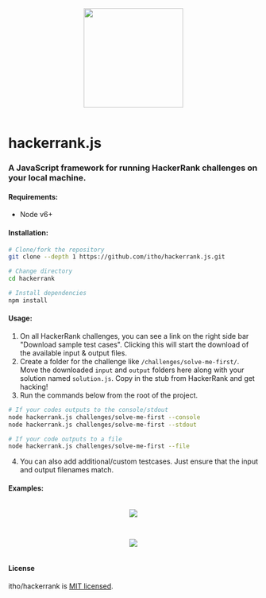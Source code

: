 <p align="center">
  <img src="https://upload.wikimedia.org/wikipedia/commons/6/65/HackerRank_logo.png" height="200" style="padding: 15px;">
</p>

# hackerrank.js
### A JavaScript framework for running HackerRank challenges on your local machine.

#### Requirements:

- Node v6+

#### Installation:

``` bash
# Clone/fork the repository
git clone --depth 1 https://github.com/itho/hackerrank.js.git

# Change directory
cd hackerrank

# Install dependencies
npm install
```

#### Usage:

1. On all HackerRank challenges, you can see a link on the right side bar "Download sample test cases".
Clicking this will start the download of the available input &amp; output files.
2. Create a folder for the challenge like `/challenges/solve-me-first/`. Move the downloaded `input` and `output` folders here along with your solution named `solution.js`. Copy in the stub from HackerRank and get hacking!
3. Run the commands below from the root of the project.

``` bash
# If your codes outputs to the console/stdout
node hackerrank.js challenges/solve-me-first --console
node hackerrank.js challenges/solve-me-first --stdout

# If your code outputs to a file
node hackerrank.js challenges/solve-me-first --file
```

4. You can also add additional/custom testcases. Just ensure that the input and output filenames match.

#### Examples:

<p align="center">
  <img src="https://raw.githubusercontent.com/itho/hackerrank.js/master/docs/screenshots/failure.png" style="padding: 15px;">
</p>

<p align="center">
  <img src="https://raw.githubusercontent.com/itho/hackerrank.js/master/docs/screenshots/success.png" style="padding: 15px;">
</p>

#### License

itho/hackerrank is [MIT licensed](https://github.com/itho/hackerrank.js/blob/master/license).
